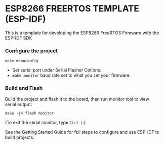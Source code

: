 # ESP8266 FREERTOS TEMPLATE (ESP-IDF) 
This is a template for developing the ESP8266 FreeRTOS Firmware with the ESP-IDF SDK

### Configure the project

```
make menuconfig
```

* Set serial port under Serial Flasher Options.  
* `make monitor` baud rate set to what you set your firmware.


### Build and Flash

Build the project and flash it to the board, then run monitor tool to view serial output:

```
make -j4 flash monitor
```

(To exit the serial monitor, type ``Ctrl-]``.)

See the Getting Started Guide for full steps to configure and use ESP-IDF to build projects.

